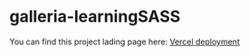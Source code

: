 # galleria-learningSASS

You can find this project lading page here: <a href="https://galleria-react-sass-plfmoura.vercel.app/">Vercel deployment<a>
